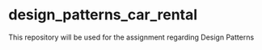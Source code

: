 # design_patterns_car_rental
This repository will be used for the assignment regarding Design Patterns
